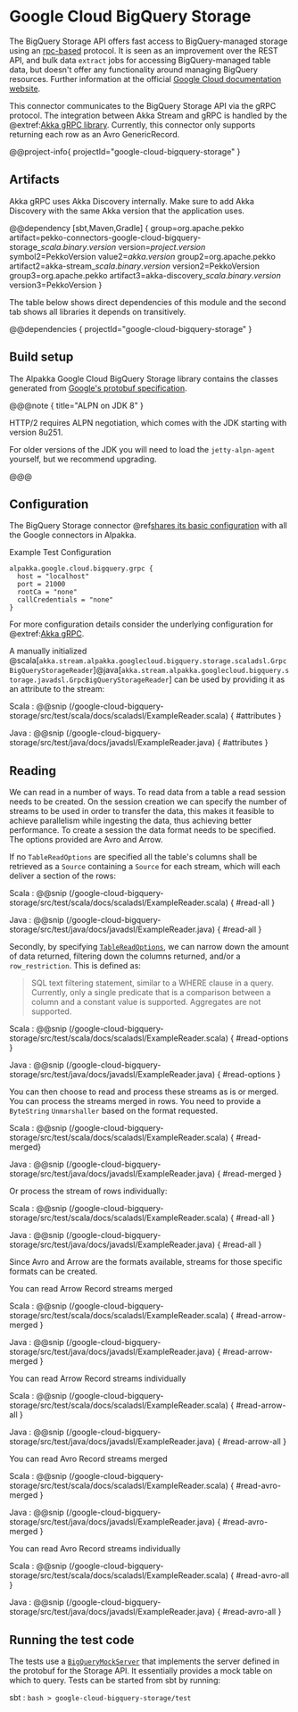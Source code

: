 # Google Cloud BigQuery Storage

The BigQuery Storage API offers fast access to BigQuery-managed storage using an [rpc-based](https://cloud.google.com/bigquery/docs/reference/storage/rpc) protocol.
It is seen as an improvement over the REST API, and bulk data `extract` jobs for accessing BigQuery-managed table data, but doesn't offer any functionality around managing BigQuery resources.
Further information at the official [Google Cloud documentation website](https://cloud.google.com/bigquery/docs/reference/storage).

This connector communicates to the BigQuery Storage API via the gRPC protocol. The integration between Akka Stream and gRPC is handled by the
@extref:[Akka gRPC library](akka-grpc:/). Currently, this connector only supports returning each row as an Avro GenericRecord.

@@project-info{ projectId="google-cloud-bigquery-storage" }

## Artifacts

Akka gRPC uses Akka Discovery internally. Make sure to add Akka Discovery with the same Akka version that the application uses.

@@dependency [sbt,Maven,Gradle] {
  group=org.apache.pekko
  artifact=pekko-connectors-google-cloud-bigquery-storage_$scala.binary.version$
  version=$project.version$
  symbol2=PekkoVersion
  value2=$akka.version$
  group2=org.apache.pekko
  artifact2=akka-stream_$scala.binary.version$
  version2=PekkoVersion
  group3=org.apache.pekko
  artifact3=akka-discovery_$scala.binary.version$
  version3=PekkoVersion
}

The table below shows direct dependencies of this module and the second tab shows all libraries it depends on transitively.

@@dependencies { projectId="google-cloud-bigquery-storage" }

## Build setup

The Alpakka Google Cloud BigQuery Storage library contains the classes generated from [Google's protobuf specification](https://github.com/googleapis/java-bigquerystorage/tree/master/proto-google-cloud-bigquerystorage-v1).

@@@note { title="ALPN on JDK 8" }

HTTP/2 requires ALPN negotiation, which comes with the JDK starting with
version 8u251.

For older versions of the JDK you will need to load the `jetty-alpn-agent`
yourself, but we recommend upgrading.

@@@

## Configuration

The BigQuery Storage connector @ref[shares its basic configuration](google-common.md) with all the Google connectors in Alpakka.

Example Test Configuration
```
alpakka.google.cloud.bigquery.grpc {
  host = "localhost"
  port = 21000
  rootCa = "none"
  callCredentials = "none"
}
```

For more configuration details consider the underlying configuration for @extref:[Akka gRPC](akka-grpc:/client/configuration.html).

A manually initialized @scala[`akka.stream.alpakka.googlecloud.bigquery.storage.scaladsl.GrpcBigQueryStorageReader`]@java[`akka.stream.alpakka.googlecloud.bigquery.storage.javadsl.GrpcBigQueryStorageReader`] can be used by providing it as an attribute to the stream:

Scala
: @@snip (/google-cloud-bigquery-storage/src/test/scala/docs/scaladsl/ExampleReader.scala) { #attributes }

Java
: @@snip (/google-cloud-bigquery-storage/src/test/java/docs/javadsl/ExampleReader.java) { #attributes }

## Reading

We can read in a number of ways. To read data from a table a read session needs to be created. 
On the session creation we can specify the number of streams to be used in order to transfer the data, this makes it feasible to achieve parallelism while ingesting the data, thus achieving better performance.
To create a session the data format needs to be specified. The options provided are Avro and Arrow.

If no `TableReadOptions` are specified all the table's columns shall be retrieved as a `Source` containing a `Source` for each stream, which will each deliver a section of the rows:

Scala
: @@snip (/google-cloud-bigquery-storage/src/test/scala/docs/scaladsl/ExampleReader.scala) { #read-all }

Java
: @@snip (/google-cloud-bigquery-storage/src/test/java/docs/javadsl/ExampleReader.java) { #read-all }

Secondly, by specifying [`TableReadOptions`](https://cloud.google.com/bigquery/docs/reference/storage/rpc/google.cloud.bigquery.storage.v1#tablereadoptions), we can narrow down the amount of data returned, filtering down the columns returned, and/or a `row_restriction`. This is defined as:

> SQL text filtering statement, similar to a WHERE clause in a query. Currently, only a single predicate that is a comparison between a column and a constant value is supported. Aggregates are not supported.

Scala
: @@snip (/google-cloud-bigquery-storage/src/test/scala/docs/scaladsl/ExampleReader.scala) { #read-options }

Java
: @@snip (/google-cloud-bigquery-storage/src/test/java/docs/javadsl/ExampleReader.java) { #read-options }

You can then choose to read and process these streams as is or merged. 
You can process the streams merged in rows. You need to provide a `ByteString` `Unmarshaller` based on the format requested.

Scala
: @@snip (/google-cloud-bigquery-storage/src/test/scala/docs/scaladsl/ExampleReader.scala) { #read-merged}

Java
: @@snip (/google-cloud-bigquery-storage/src/test/java/docs/javadsl/ExampleReader.java) { #read-merged }

Or process the stream of rows individually:

Scala
: @@snip (/google-cloud-bigquery-storage/src/test/scala/docs/scaladsl/ExampleReader.scala) { #read-all }

Java
: @@snip (/google-cloud-bigquery-storage/src/test/java/docs/javadsl/ExampleReader.java) { #read-all }

Since Avro and Arrow are the formats available, streams for those specific formats can be created.

You can read Arrow Record streams merged 

Scala
: @@snip (/google-cloud-bigquery-storage/src/test/scala/docs/scaladsl/ExampleReader.scala) { #read-arrow-merged }

Java
: @@snip (/google-cloud-bigquery-storage/src/test/java/docs/javadsl/ExampleReader.java) { #read-arrow-merged }

You can read Arrow Record streams individually 

Scala
: @@snip (/google-cloud-bigquery-storage/src/test/scala/docs/scaladsl/ExampleReader.scala) { #read-arrow-all }

Java
: @@snip (/google-cloud-bigquery-storage/src/test/java/docs/javadsl/ExampleReader.java) { #read-arrow-all }

You can read Avro Record streams merged

Scala
: @@snip (/google-cloud-bigquery-storage/src/test/scala/docs/scaladsl/ExampleReader.scala) { #read-avro-merged }

Java
: @@snip (/google-cloud-bigquery-storage/src/test/java/docs/javadsl/ExampleReader.java) { #read-avro-merged }

You can read Avro Record streams individually

Scala
: @@snip (/google-cloud-bigquery-storage/src/test/scala/docs/scaladsl/ExampleReader.scala) { #read-avro-all }

Java
: @@snip (/google-cloud-bigquery-storage/src/test/java/docs/javadsl/ExampleReader.java) { #read-avro-all }



## Running the test code
The tests use a [`BigQueryMockServer`](/google-cloud-bigquery-storage/src/test/scala/akka/stream/alpakka/bigquery/storage/mock/BigQueryMockServer.scala) that implements the server defined in the protobuf for the Storage API. It essentially provides a mock table on which to query.
Tests can be started from sbt by running:

sbt
:   ```bash
    > google-cloud-bigquery-storage/test
    ```
